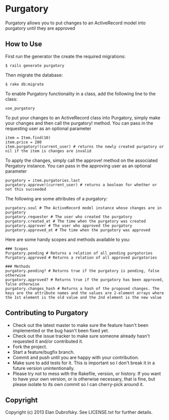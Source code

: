 # Purgatory

Purgatory allows you to put changes to an ActiveRecord model into purgatory until they are approved

## How to Use

First run the generator the create the required migrations:

    $ rails generate purgatory

Then migrate the database:

    $ rake db:migrate

To enable Purgatory functionality in a class, add the following line to the class:

    use_purgatory

To put your changes to an ActiveRecord class into Purgatory, simply make your changes and then call the purgatory! method. You can pass in the requesting user as an optional parameter

    item = Item.find(10)
    item.price = 200
    item.purgatory!(current_user) # returns the newly created purgatory or nil if the item is changes are invalid

To apply the changes, simply call the approve! method on the associated Pergatory instance. You can pass in the approving user as an optional parameter

    purgatory = item.purgatories.last
    purgatory.approve!(current_user) # returns a boolean for whether or not this succeeded

The following are some attributes of a purgatory:

    purgatory.soul # The ActiveRecord model instance whose changes are in purgatory
    purgatory.requester # The user who created the purgatory
    purgatory.created_at # The time when the purgatory was created
    purgatory.approver # The user who approved the purgatory
    purgatory.approved_at # The time when the purgatory was approved

Here are some handy scopes and methods available to you:

    ### Scopes
    Purgatory.pending # Returns a relation of all pending purgatories
    Purgatory.approved # Returns a relation of all approved purgatories

    ### Methods
    purgatory.pending? # Returns true if the purgatory is pending, false otherwise
    purgatory.approved? # Returns true if the purgatory has been approved, false otherwise
    purgatory.changes_hash # Returns a hash of the proposed changes. The keys are the attribute names and the values are 2-element arrays where the 1st element is the old value and the 2nd element is the new value

## Contributing to Purgatory
 
* Check out the latest master to make sure the feature hasn't been implemented or the bug hasn't been fixed yet.
* Check out the issue tracker to make sure someone already hasn't requested it and/or contributed it.
* Fork the project.
* Start a feature/bugfix branch.
* Commit and push until you are happy with your contribution.
* Make sure to add tests for it. This is important so I don't break it in a future version unintentionally.
* Please try not to mess with the Rakefile, version, or history. If you want to have your own version, or is otherwise necessary, that is fine, but please isolate to its own commit so I can cherry-pick around it.

## Copyright

Copyright (c) 2013 Elan Dubrofsky. See LICENSE.txt for
further details.

